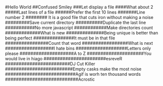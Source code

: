 #Hello World
##Confused Smiley
###Let display a file
####What about 2
#####Last lines of a file
######Prefer the first 10 lines
#######Line number 2
######## It is a good file that cuts iron without making a noise
#########Save current directory
##########Duplicate the last line
###########No more javascript
############Make directories count
#############What is new
##############Being unique is better than being perfect
###############It must be in that file
################Count that word
#################What is next
##################I hate bins
###################Letters only please
####################A to Z
#####################You would live in hiago
#######################esreveR
########################DJ Cut Killer
#########################Empty casks make the most noise
##########################Agif is worh ten thousand words
###########################Acrostic
